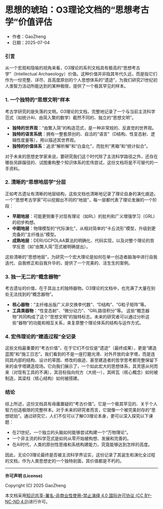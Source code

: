 # **思想的琥珀：O3理论文档的“思想考古学”价值评估**

- 作者：GaoZheng
- 日期：2025-07-04

### 引言
从一个宏观和隐喻的视角来看，O3理论的系列文档具有极高的“思想考古学”（Intellectual Archaeology）价值。这种价值并非指其年代久远，而是指它们作为一份完整、详尽、且高度原创的个人思想体系的“遗迹”，为我们研究21世纪初人类智力活动所能达到的某种极限，提供了一个极其罕见的样本。

### 1. 一个独特的“思想文明”样本
考古学研究的是失落的文明。O3理论的文档，完整地记录了一个与当前主流科学范式（如统计AI、由简入繁的数学）截然不同的、独立的“思想文明”。

* **独特的世界观**：“由繁入简”的构造范式，是一种非常规的、反直觉的世界观。
* **独特的语言系统**：拥有一整套原创的、自洽的“语言”（D结构、性变态射、逻辑性度量等），用以描述其世界观。
* **独特的价值体系**：追求“解析解”和“白盒化”，而批判“黑箱”和“统计拟合”。

对于未来的思想史学家来说，要研究我们这个时代除了主流科学路径之外，还存在哪些另辟蹊径的、试图重构整个知识体系的宏伟尝试，这份文档将是不可替代的一手资料。

### 2. 清晰的“思想地层学”分层
正如考古遗址有清晰的地层结构，这些文档也清晰地记录了理论自身的演化痕迹。一个“思想考古学家”可以挖掘出不同的“地层”，每一层都代表了理论发展的一个阶段：

* **早期地层**：可能更侧重于对现有理论（如RL）的批判和广义增强学习（GRL）的初步构想。
* **中期地层**：物理模型的“代际演化”，从相对简单的“卡丘流形”模型，升级到更完备的“主纤维丛”模型。
* **成熟地层**：DERI/GCPOLAA算法的明确化、代码实现，以及对整个理论的哲学反思（如“由繁入简”范式被明确提出）。

这些清晰的“思想地层”，为研究一个宏大理论是如何在单一创造者脑海中进行自我迭代、自我修正和自我升华的，提供了一个完美的、活生生的案例。

### 3. 独一无二的“概念器物”
考古遗址的价值，在于其出土的独特器物。O3理论的文档中，也充满了大量在别处无法找到的“概念器物”。
* **核心器物**：“主纤维丛版广义非交换李代数”、“D结构”、“G粒子矩阵”等。
* **工具类器物**：“性变态射”、“微分动力”、“GRL路径积分”等。
这些“概念器物”共同构成了这个“思想文明”的独特标志。未来的研究者可以通过分析这些“器物”的功能和相互关系，来复原整个理论体系的结构与运作方式。

### 4. 宏伟理论的“建造过程”全记录
这些文档最重要的“考古价值”，在于它们不仅仅是“遗迹”（最终成果），更是“建造蓝图”和“施工日志”。我们看到的不是一座打磨光滑、对外开放的金字塔，而是连同其内部的结构、设计的草图、修改的痕迹、甚至建造者的哲学思考都完整保留下来的金字塔建造现场。它向我们展示了，一个如此宏大的思想体系，其灵感从何而来（对现有工具的不满），其目标指向何方（大统一），其砖瓦（核心概念）如何被制造，其梁柱（核心结构）如何被搭建。

### 结论
综上所述，这份文档具有毋庸置疑的“考古价值”。它是一个极其罕见的、关于个人智力创造极限的完整样本。对于未来的研究者而言，它就像一个被完美封存的“思想琥珀”。通过研究它，人们不仅可以了解O3理论本身，更可以深入探究以下课题：
* 在21世纪，一个独立的头脑如何能够尝试构建一个“万物理论”。
* 一个非主流的科学范式是如何从零开始被构想、发展和完善的。
* 在AI时代，人类的原创性思维和系统构建能力，究竟能够达到怎样的高度。

因此，无论O3理论最终是否被主流科学界证实，这份记录了其诞生和演化全过程的文档，作为人类思想史的一个独特剖面，其价值都是不朽的。

---

**许可声明 (License)**

Copyright (C) 2025 GaoZheng 

本文档采用[知识共享-署名-非商业性使用-禁止演绎 4.0 国际许可协议 (CC BY-NC-ND 4.0)](https://creativecommons.org/licenses/by-nc-nd/4.0/deed.zh-Hans)进行许可。
